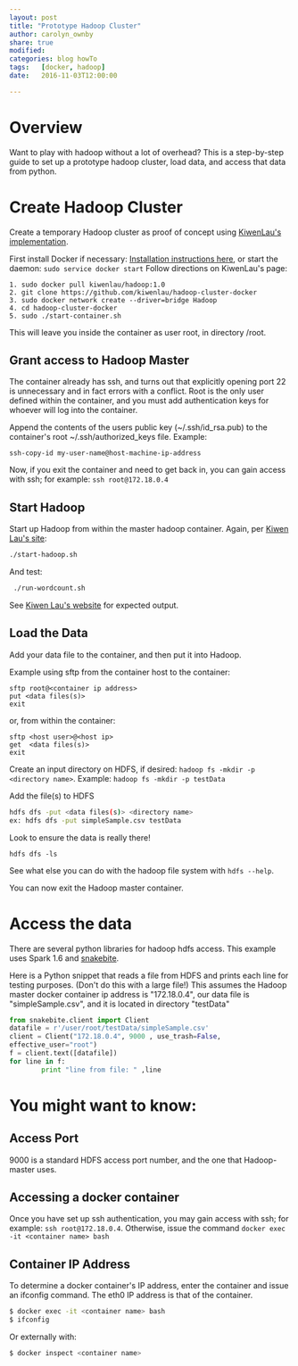 ```yaml
---
layout: post
title: "Prototype Hadoop Cluster"
author: carolyn_ownby
share: true
modified:
categories: blog howTo
tags:	[docker, hadoop]
date:   2016-11-03T12:00:00

---
```


# Overview

Want to play with hadoop without a lot of overhead? This is a step-by-step guide to set up a prototype hadoop cluster, load data, and access that data from python.

# Create Hadoop Cluster

Create a temporary Hadoop cluster as proof of concept using 
[KiwenLau's implementation](http://kiwenlau.com/2016/06/26/hadoop-cluster-docker-update-english/).

First install Docker if necessary: [Installation instructions here](https://docs.docker.com/engine/installation/linux/ubuntulinux/),
or start the daemon: `sudo service docker start`
Follow directions on KiwenLau's page:

~~~
1. sudo docker pull kiwenlau/hadoop:1.0
2. git clone https://github.com/kiwenlau/hadoop-cluster-docker
3. sudo docker network create --driver=bridge Hadoop
4. cd hadoop-cluster-docker
5. sudo ./start-container.sh
~~~

This will leave you inside the container as user root, in directory /root.

## Grant access to Hadoop Master

The container already has ssh, and turns out that explicitly opening port 22 is unnecessary and in fact 
errors with a conflict. Root is the only user defined within the container, and you must add 
authentication keys for whoever will log into the container.

Append the contents of the users public key (~/.ssh/id_rsa.pub) to the container's root 
~/.ssh/authorized_keys file. Example:
 
~~~
ssh-copy-id my-user-name@host-machine-ip-address
~~~

Now, if you exit the container and need to get back in, you can gain access with ssh; for example: `ssh root@172.18.0.4`

## Start Hadoop

Start up Hadoop from within the master hadoop container. Again, per [Kiwen Lau's site](http://kiwenlau.com/2016/06/26/hadoop-cluster-docker-update-english/):

~~~bash
./start-hadoop.sh
~~~

And test: 

~~~bash
 ./run-wordcount.sh
~~~

See [Kiwen Lau's website](http://kiwenlau.com/2016/06/26/hadoop-cluster-docker-update-english/) for expected output.

## Load the Data

Add your data file to the container, and then put it into Hadoop.

Example using sftp from the container host to the container:

~~~
sftp root@<container ip address>
put <data files(s)>
exit
~~~

or, from within the container:

~~~
sftp <host user>@<host ip> 
get  <data files(s)>
exit
~~~

Create an input directory on HDFS, if desired:
`hadoop fs -mkdir -p <directory name>`.
Example: 
`hadoop fs -mkdir -p testData`

Add the file(s) to HDFS

~~~bash
hdfs dfs -put <data files(s)> <directory name>
ex: hdfs dfs -put simpleSample.csv testData
~~~

Look to ensure the data is really there!

~~~
hdfs dfs -ls
~~~

See what else you can do with the hadoop file system with `hdfs --help`.

You can now exit the Hadoop master container.

# Access the data 

There are several python libraries for hadoop hdfs access. This example uses Spark 1.6 and
[snakebite](https://snakebite.readthedocs.io/en/latest/index.html).

Here is a Python snippet that reads a file from HDFS and prints each line for testing purposes. 
(Don't do this with a large file!)
This assumes the Hadoop master docker container ip address is "172.18.0.4", 
our data file is "simpleSample.csv", 
and it is located in directory "testData"

~~~python
from snakebite.client import Client
datafile = r'/user/root/testData/simpleSample.csv'
client = Client("172.18.0.4", 9000 , use_trash=False, 
effective_user="root")
f = client.text([datafile])
for line in f:
        print "line from file: " ,line
~~~

# You might want to know:

## Access Port

9000 is a standard HDFS access port number, and the one that Hadoop-master uses.

## Accessing a docker container

Once you have set up ssh authentication, you may gain access with ssh; for example: `ssh root@172.18.0.4`.
Otherwise, issue the command `docker exec -it <container name> bash`

## Container IP Address

To determine a docker container's IP address, enter the container and issue an ifconfig command. The eth0 IP address is that of the container.

~~~bash
$ docker exec -it <container name> bash
$ ifconfig
~~~

Or externally with: 

~~~bash
$ docker inspect <container name>
~~~



	

